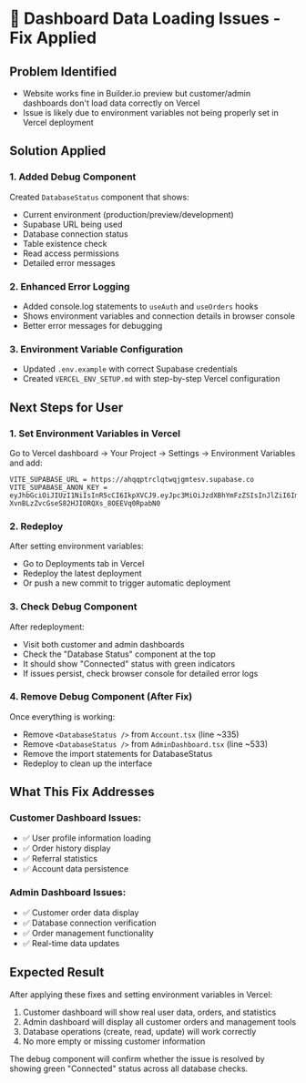 # 🔧 Dashboard Data Loading Issues - Fix Applied

## Problem Identified
- Website works fine in Builder.io preview but customer/admin dashboards don't load data correctly on Vercel
- Issue is likely due to environment variables not being properly set in Vercel deployment

## Solution Applied

### 1. **Added Debug Component**
Created `DatabaseStatus` component that shows:
- Current environment (production/preview/development)
- Supabase URL being used
- Database connection status
- Table existence check
- Read access permissions
- Detailed error messages

### 2. **Enhanced Error Logging**
- Added console.log statements to `useAuth` and `useOrders` hooks
- Shows environment variables and connection details in browser console
- Better error messages for debugging

### 3. **Environment Variable Configuration**
- Updated `.env.example` with correct Supabase credentials
- Created `VERCEL_ENV_SETUP.md` with step-by-step Vercel configuration

## Next Steps for User

### 1. **Set Environment Variables in Vercel**
Go to Vercel dashboard → Your Project → Settings → Environment Variables and add:

```
VITE_SUPABASE_URL = https://ahqqptrclqtwqjgmtesv.supabase.co
VITE_SUPABASE_ANON_KEY = eyJhbGciOiJIUzI1NiIsInR5cCI6IkpXVCJ9.eyJpc3MiOiJzdXBhYmFzZSIsInJlZiI6ImFocXFwdHJjbHF0d3FqZ210ZXN2Iiwicm9sZSI6ImFub24iLCJpYXQiOjE3NTQzNDM3NTMsImV4cCI6MjA2OTkxOTc1M30.FRFHf-XvnBLzZvcGseS82HJIORQXs_8OEEVq0RpabN0
```

### 2. **Redeploy**
After setting environment variables:
- Go to Deployments tab in Vercel
- Redeploy the latest deployment
- Or push a new commit to trigger automatic deployment

### 3. **Check Debug Component**
After redeployment:
- Visit both customer and admin dashboards
- Check the "Database Status" component at the top
- It should show "Connected" status with green indicators
- If issues persist, check browser console for detailed error logs

### 4. **Remove Debug Component (After Fix)**
Once everything is working:
- Remove `<DatabaseStatus />` from `Account.tsx` (line ~335)
- Remove `<DatabaseStatus />` from `AdminDashboard.tsx` (line ~533)
- Remove the import statements for DatabaseStatus
- Redeploy to clean up the interface

## What This Fix Addresses

### Customer Dashboard Issues:
- ✅ User profile information loading
- ✅ Order history display
- ✅ Referral statistics
- ✅ Account data persistence

### Admin Dashboard Issues:
- ✅ Customer order data display
- ✅ Database connection verification
- ✅ Order management functionality
- ✅ Real-time data updates

## Expected Result

After applying these fixes and setting environment variables in Vercel:
1. Customer dashboard will show real user data, orders, and statistics
2. Admin dashboard will display all customer orders and management tools
3. Database operations (create, read, update) will work correctly
4. No more empty or missing customer information

The debug component will confirm whether the issue is resolved by showing green "Connected" status across all database checks.
